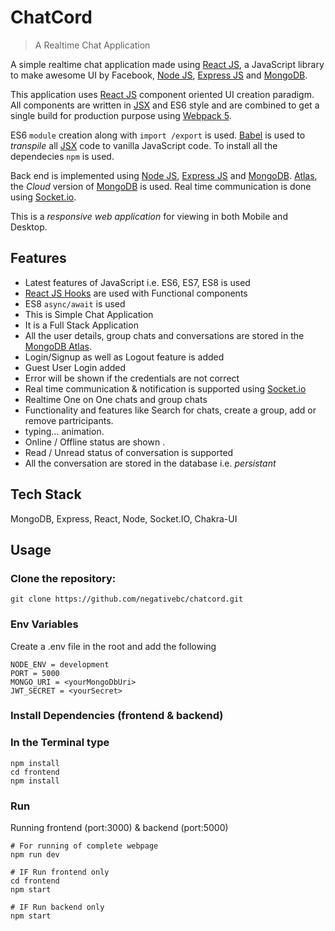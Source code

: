 # ChatCord

> A Realtime Chat Application

A simple realtime chat application made using [React JS](https://reactjs.org/docs/getting-started.html), a JavaScript library to make awesome UI by Facebook, [Node JS](https://nodejs.org/en/docs), [Express JS](https://expressjs.com/en/api.html) and [MongoDB](https://docs.mongodb.com/).

This application uses [React JS](https://reactjs.org/docs/getting-started.html) component oriented UI creation paradigm. All components are written in [JSX](https://reactjs.org/docs/jsx-in-depth.html) and ES6 style and are
combined to get a single build for production purpose using [Webpack 5](https://webpack.js.org/concepts/).

ES6 `module` creation along with `import /export` is used. [Babel](https://babeljs.io/docs/en/babel-preset-react) is used to _transpile_ all [JSX](https://reactjs.org/docs/jsx-in-depth.html) code to vanilla JavaScript code. To install all the dependecies `npm` is used.

Back end is implemented using [Node JS](https://nodejs.org/en/docs), [Express JS](https://expressjs.com/en/api.html) and [MongoDB](https://docs.mongodb.com/). [Atlas](https://www.mongodb.com/cloud/atlas), the _Cloud_ version of [MongoDB](https://docs.mongodb.com/) is used. Real time communication is done using [Socket.io](https://www.npmjs.com/package/socket.io).

This is a _responsive web application_ for viewing in both Mobile and Desktop.

## Features

- Latest features of JavaScript i.e. ES6, ES7, ES8 is used
- [React JS Hooks](https://reactjs.org/docs/hooks-intro.html) are used with Functional components
- ES8 `async/await` is used
- This is Simple Chat Application</li>
- It is a Full Stack Application</li>
- All the user details, group chats and conversations are stored in the [MongoDB Atlas](https://www.mongodb.com/cloud/atlas). 
- Login/Signup as well as Logout feature is added </li>
- Guest User Login added</li>
- Error will be shown if the credentials are not correct</li>
- Real time communication & notification is supported using <a href="https://www.npmjs.com/package/socket.io">Socket.io</a>
 - Realtime One on One chats and group chats </li>
 - Functionality and features like Search for chats, create a group, add or remove partricipants. </li>   
 - typing... animation. </li>
 - Online / Offline status are shown . </li>
 - Read / Unread status of conversation is supported
 - All the conversation are stored in the database i.e. <i>persistant</i>


## Tech Stack

MongoDB, Express, React, Node, Socket.IO, Chakra-UI

## Usage

### Clone the repository:

```
git clone https://github.com/negativebc/chatcord.git
```

### Env Variables

Create a .env file in the root and add the following

```
NODE_ENV = development
PORT = 5000
MONGO_URI = <yourMongoDbUri>
JWT_SECRET = <yourSecret>
```

### Install Dependencies (frontend & backend)
### In the Terminal type
```
npm install
cd frontend
npm install
```

### Run

Running frontend (port:3000) & backend (port:5000) 
```
# For running of complete webpage
npm run dev
```

```
# IF Run frontend only
cd frontend
npm start

# IF Run backend only
npm start
```
